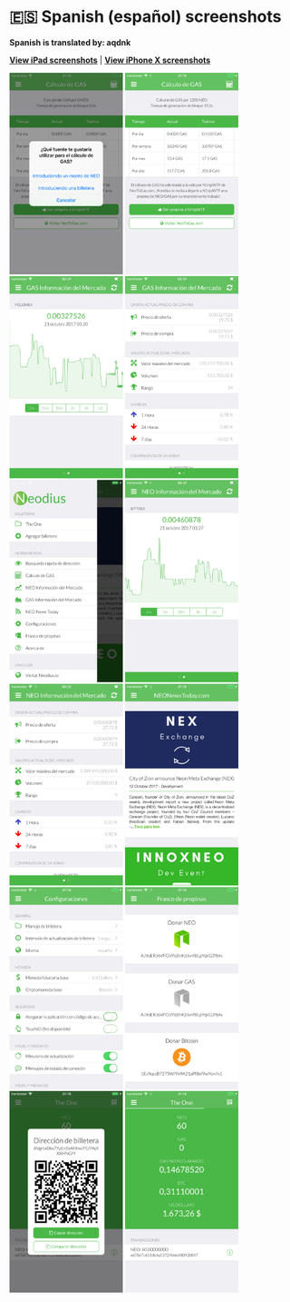 # 🇪🇸 Spanish (español) screenshots

**Spanish is translated by: aqdnk**

[**View iPad screenshots**](../iPad/spanish-screenshots.md) | [**View iPhone X screenshots**](../iPhone%20X/spanish-screenshots.md)

<img src="screen-gas-calculation-options.png" width="200" alt="Cálculo de GAS - Escoge un método"> <img src="screen-gas-calculation.png" width="200" alt="Cálculo de GAS"> <img src="screen-gas-market-chart.png" width="200" alt="GAS Información del Mercado - Poloniex chart"> <img src="screen-gas-market-info.png" width="200" alt="GAS Información del Mercado"> <img src="screen-menu.png" width="200" alt="Nodius"> <img src="screen-neo-market-chart.png" width="200" alt="NEO Información del Mercado - Bittrex chart"> <img src="screen-neo-market-info.png" width="200" alt="NEO Información del Mercado"> <img src="screen-neo-news-today.png" width="200" alt="NEO News Today"> <img src="screen-settings.png" width="200" alt="Configuraciones"> <img src="screen-tip-jar.png" width="200" alt="Frasco de propinas"> <img src="screen-wallet-qr-code.png" width="200" alt="Billeteras actuales - Compartir dirección"> <img src="screen-wallet.png" width="200" alt="Billeteras actuales">